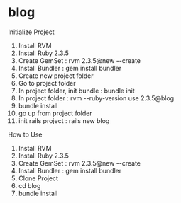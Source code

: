 # blog

Initialize Project
1. Install RVM
2. Install Ruby 2.3.5
3. Create GemSet : rvm 2.3.5@new --create
4. Install Bundler : gem install bundler
5. Create new project folder
6. Go to project folder
7. In project folder, init bundle : bundle init
8. In project folder : rvm --ruby-version use 2.3.5@blog
9. bundle install
10. go up from project folder
11. init rails project : rails new blog

How to Use
1. Install RVM
2. Install Ruby 2.3.5
3. Create GemSet : rvm 2.3.5@new --create
4. Install Bundler : gem install bundler
5. Clone Project
6. cd blog
7. bundle install
